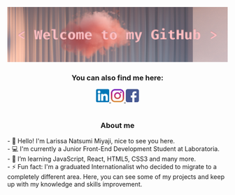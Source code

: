 ![welcome](https://github.com/larissamiyaji/larissamiyaji/blob/master/Imagens/covergithub.png)<br>

<div align="center">
<h3>You can also find me here: </h3>
    <a href="https://www.linkedin.com/in/larissamiyaji/" target="_blank">
        <img src="https://github.com/larissamiyaji/larissamiyaji/blob/master/Imagens/linkedin.png" heigth="30px" width="30px"   alt="LinkedIn - Larissa Miyaji">
    </a>
    <a href="https://www.instagram.com/larissamiyaji/" target="_blank">
        <img src="https://github.com/larissamiyaji/larissamiyaji/blob/master/Imagens/instagram.png" heigth="30px" width="30px"  alt="Instagram - Larissa Miyaji">
    </a>
    <a href="https://www.facebook.com/larissa.miyaji" target="_blank">
       <img src="https://github.com/larissamiyaji/larissamiyaji/blob/master/Imagens/facebook.png" heigth="30px" width="30px"    alt="Facebook - Larissa Miyaji">
    </a>
</div>
<br>

<div align="center">
    <h3>About me</h3>
</div>
<p> 
    - 🙋 Hello! I'm Larissa Natsumi Miyaji, nice to see you here. <br>
    - 💻 I'm currently a Junior Front-End Development Student at Laboratoria. <br>
    - 🌱 I’m learning JavaScript, React, HTML5, CSS3 and many more. <br>
    - ⚡ Fun fact: I'm a graduated Internationalist who decided to migrate to a completely different area. Here, you can see some of my projects and keep up with my knowledge and skills improvement.
</p>